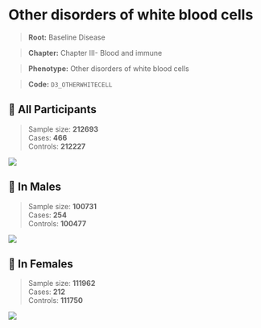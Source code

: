 # Other disorders of white blood cells

> **Root:** Baseline Disease  

> **Chapter:** Chapter III- Blood and immune  

> **Phenotype:** Other disorders of white blood cells  

> **Code:** `D3_OTHERWHITECELL`

## 🧪 All Participants  
> Sample size: **212693**  
> Cases: **466**  
> Controls: **212227**
<img src="/Disease/Figures/ALL/Incidence/D3_OTHERWHITECELL.png"/>
<CsvTable src="/Disease/Data/ALL/Incidence/COX_D3_OTHERWHITECELL.csv" label="🔍 View full results" />

## 👨 In Males  
> Sample size: **100731**  
> Cases: **254**  
> Controls: **100477**
<img src="/Disease/Figures/Male/Incidence/D3_OTHERWHITECELL.png"/>
<CsvTable src="/Disease/Data/Male/Incidence/COX_D3_OTHERWHITECELL.csv" label="🔍 View full results" />

## 👩 In Females  
> Sample size: **111962**  
> Cases: **212**  
> Controls: **111750**
<img src="/Disease/Figures/Female/Incidence/D3_OTHERWHITECELL.png"/>
<CsvTable src="/Disease/Data/Female/Incidence/COX_D3_OTHERWHITECELL.csv" label="🔍 View full results" />
